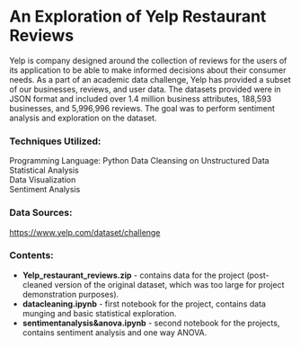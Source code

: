 # An Exploration of Yelp Restaurant Reviews
Yelp is company designed around the collection of reviews for the users of its application to be able to make informed decisions about their consumer needs. As a part of an academic data challenge, Yelp has provided a subset of our businesses, reviews, and user data. The datasets provided were in JSON format and included over 1.4 million business attributes, 188,593 businesses, and 5,996,996 reviews. The goal was to perform sentiment analysis and exploration on the dataset.

### Techniques Utilized:
Programming Language: Python
Data Cleansing on Unstructured Data<br>
Statistical Analysis<br>
Data Visualization<br>
Sentiment Analysis<br>

### Data Sources:
https://www.yelp.com/dataset/challenge

### Contents:
- <b>Yelp_restaurant_reviews.zip</b> - contains data for the project (post-cleaned version of the original dataset, which was too large for project demonstration purposes).<br>
- <b>datacleaning.ipynb</b> - first notebook for the project, contains data munging and basic statistical exploration.<br>
- <b>sentimentanalysis&anova.ipynb</b> - second notebook for the projects, contains sentiment analysis and one way ANOVA.
